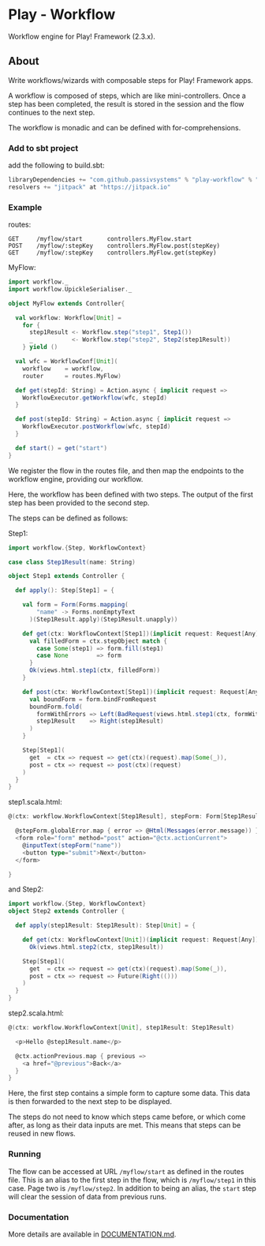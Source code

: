 # Play - Workflow

Workflow engine for Play! Framework (2.3.x).

## About

Write workflows/wizards with composable steps for Play! Framework apps.

A workflow is composed of steps, which are like mini-controllers. Once a step has been completed, the result is stored in the session and the flow continues to the next step.

The workflow is monadic and can be defined with for-comprehensions.

### Add to sbt project

add the following to build.sbt:
```scala
libraryDependencies += "com.github.passivsystems" % "play-workflow" % "0.0.1-SNAPSHOT"
resolvers += "jitpack" at "https://jitpack.io"
```

### Example

routes:
```
GET     /myflow/start       controllers.MyFlow.start
POST    /myflow/:stepKey    controllers.MyFlow.post(stepKey)
GET     /myflow/:stepKey    controllers.MyFlow.get(stepKey)

```

MyFlow:

```scala
import workflow._
import workflow.UpickleSerialiser._

object MyFlow extends Controller{

  val workflow: Workflow[Unit] =
    for {
      step1Result <- Workflow.step("step1", Step1())
      _           <- Workflow.step("step2", Step2(step1Result))
    } yield ()

  val wfc = WorkflowConf[Unit](
    workflow    = workflow,
    router      = routes.MyFlow)

  def get(stepId: String) = Action.async { implicit request =>
    WorkflowExecutor.getWorkflow(wfc, stepId)
  }

  def post(stepId: String) = Action.async { implicit request =>
    WorkflowExecutor.postWorkflow(wfc, stepId)
  }

  def start() = get("start")
}
```

We register the flow in the routes file, and then map the endpoints to the workflow engine, providing our workflow.

Here, the workflow has been defined with two steps. The output of the first step has been provided to the second step.

The steps can be defined as follows:

Step1:

```scala
import workflow.{Step, WorkflowContext}

case class Step1Result(name: String)

object Step1 extends Controller {

  def apply(): Step[Step1] = {

    val form = Form(Forms.mapping(
        "name" -> Forms.nonEmptyText
      )(Step1Result.apply)(Step1Result.unapply))

    def get(ctx: WorkflowContext[Step1])(implicit request: Request[Any]): Future[Result] = {
      val filledForm = ctx.stepObject match {
        case Some(step1) => form.fill(step1)
        case None        => form
      }
      Ok(views.html.step1(ctx, filledForm))
    }

    def post(ctx: WorkflowContext[Step1])(implicit request: Request[Any]): Future[Either[Result, Step1]] = {
      val boundForm = form.bindFromRequest
      boundForm.fold(
        formWithErrors => Left(BadRequest(views.html.step1(ctx, formWithErrors)))
        step1Result    => Right(step1Result)
      )
    }

    Step[Step1](
      get  = ctx => request => get(ctx)(request).map(Some(_)),
      post = ctx => request => post(ctx)(request)
    )
  }
}
```

step1.scala.html:

```scala
@(ctx: workflow.WorkflowContext[Step1Result], stepForm: Form[Step1Result])

  @stepForm.globalError.map { error => @Html(Messages(error.message)) }
  <form role="form" method="post" action="@ctx.actionCurrent">
    @inputText(stepForm("name"))
    <button type="submit">Next</button>
  </form>

}
```

and Step2:

```scala
import workflow.{Step, WorkflowContext}
object Step2 extends Controller {

  def apply(step1Result: Step1Result): Step[Unit] = {

    def get(ctx: WorkflowContext[Unit])(implicit request: Request[Any]): Future[Result] =
      Ok(views.html.step2(ctx, step1Result))

    Step[Step1](
      get  = ctx => request => get(ctx)(request).map(Some(_)),
      post = ctx => request => Future(Right(()))
    )
  }
}

```

step2.scala.html:

```scala
@(ctx: workflow.WorkflowContext[Unit], step1Result: Step1Result)

  <p>Hello @step1Result.name</p>

  @ctx.actionPrevious.map { previous =>
    <a href="@previous">Back</a>
  }
}
```

Here, the first step contains a simple form to capture some data. This data is then forwarded to the next step to be displayed.

The steps do not need to know which steps came before, or which come after, as long as their data inputs are met. This means that steps can be reused in new flows.

### Running

The flow can be accessed at URL `/myflow/start` as defined in the routes file. This is an alias to the first step in the flow, which is `/myflow/step1` in this case. Page two is `/myflow/step2`. In addition to being an alias, the `start` step will clear the session of data from previous runs.

### Documentation

More details are available in [DOCUMENTATION.md](DOCUMENTATION.md).
